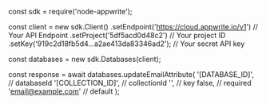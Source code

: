 const sdk = require('node-appwrite');

const client = new sdk.Client()
    .setEndpoint('https://cloud.appwrite.io/v1') // Your API Endpoint
    .setProject('5df5acd0d48c2') // Your project ID
    .setKey('919c2d18fb5d4...a2ae413da83346ad2'); // Your secret API key

const databases = new sdk.Databases(client);

const response = await databases.updateEmailAttribute(
    '[DATABASE_ID]', // databaseId
    '[COLLECTION_ID]', // collectionId
    '', // key
    false, // required
    'email@example.com' // default
);
